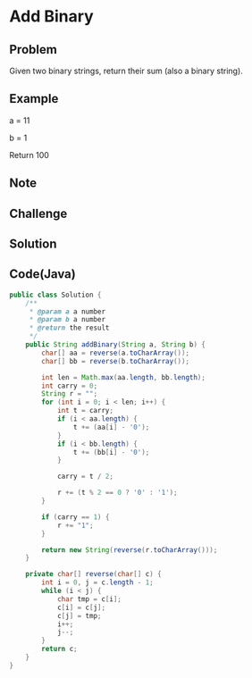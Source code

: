 Add Binary
===

Problem
-------

Given two binary strings, return their sum (also a binary string).

Example
-------

a = 11

b = 1

Return 100

Note
---------

Challenge
---------

Solution
--------


Code(Java)
----------

```java
public class Solution {
    /**
     * @param a a number
     * @param b a number
     * @return the result
     */
    public String addBinary(String a, String b) {
        char[] aa = reverse(a.toCharArray());
        char[] bb = reverse(b.toCharArray());

        int len = Math.max(aa.length, bb.length);
        int carry = 0;
        String r = "";
        for (int i = 0; i < len; i++) {
            int t = carry;
            if (i < aa.length) {
                t += (aa[i] - '0');
            }
            if (i < bb.length) {
                t += (bb[i] - '0');
            }

            carry = t / 2;

            r += (t % 2 == 0 ? '0' : '1');
        }

        if (carry == 1) {
            r += "1";
        }

        return new String(reverse(r.toCharArray()));
    }

    private char[] reverse(char[] c) {
        int i = 0, j = c.length - 1;
        while (i < j) {
            char tmp = c[i];
            c[i] = c[j];
            c[j] = tmp;
            i++;
            j--;
        }
        return c;
    }
}

```